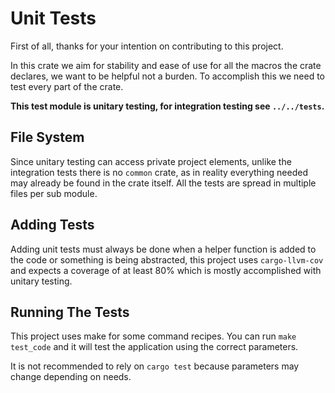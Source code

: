# Unit Tests

First of all, thanks for your intention on contributing to this project.

In this crate we aim for stability and ease of use for all the macros the crate
declares, we want to be helpful not a burden. To accomplish this we need to test
every part of the crate.

**This test module is unitary testing, for integration testing see `../../tests`.**

## File System

Since unitary testing can access private project elements, unlike the integration tests
there is no `common` crate, as in reality everything needed may already be found
in the crate itself. All the tests are spread in multiple files per sub module.

## Adding Tests

Adding unit tests must always be done when a helper function is added to the code or something
is being abstracted, this project uses `cargo-llvm-cov` and expects a coverage of at least 80%
which is mostly accomplished with unitary testing.

## Running The Tests

This project uses make for some command recipes. You can run `make test_code` and it will
test the application using the correct parameters.

It is not recommended to rely on `cargo test` because parameters may change depending
on needs.
